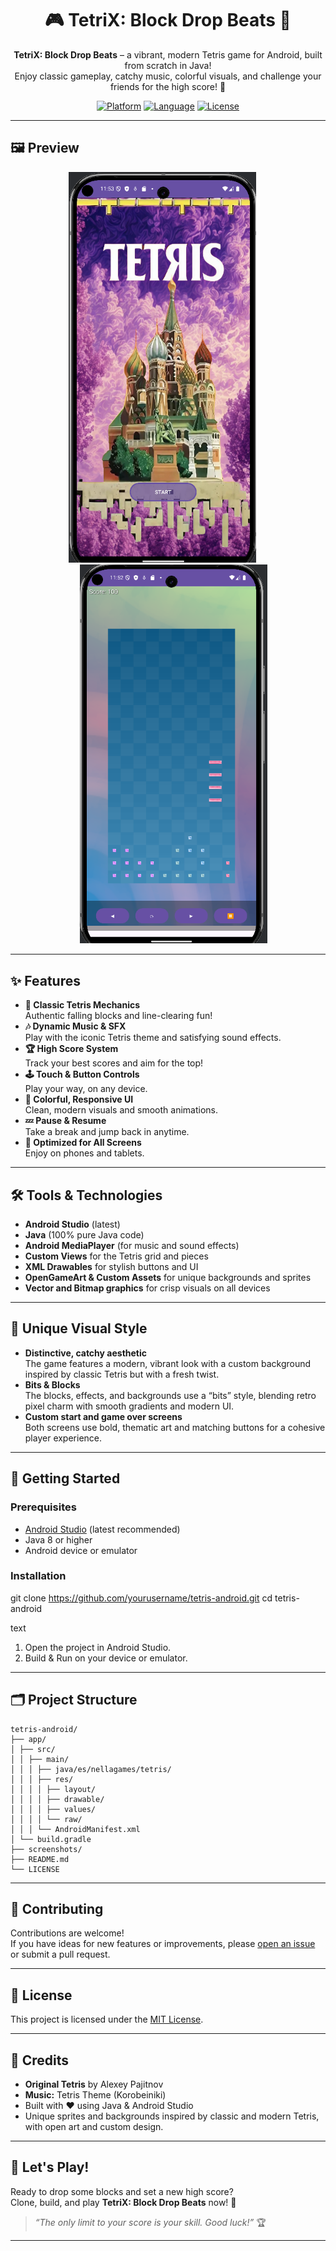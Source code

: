 <div align="center">

# 🎮 TetriX: Block Drop Beats 🎵

**TetriX: Block Drop Beats** – a vibrant, modern Tetris game for Android, built from scratch in Java!  
Enjoy classic gameplay, catchy music, colorful visuals, and challenge your friends for the high score! 🚀

[![Platform](https://img.shields.io/badge/platform-Android-green.svg)](https://developer.android.com)
[![Language](https://img.shields.io/badge/language-Java-blue.svg)](https://www.java.com)
[![License](https://img.shields.io/badge/license-MIT-yellow.svg)](LICENSE)

</div>

---

## 🖼️ Preview

<div align="center">
  <img src="https://github.com/Ornella-Gigante/tetris/blob/main/demo_image.png" width="300" alt="Gameplay Screenshot" style="display:inline-block; margin-right: 18px;"/>
  <img src="https://github.com/Ornella-Gigante/tetris/blob/main/demo_image2.png" width="300" alt="Start Screen Screenshot" style="display:inline-block; margin-left: 18px;"/>
</div>

---

## ✨ Features

- **🎲 Classic Tetris Mechanics**  
  Authentic falling blocks and line-clearing fun!
- **🎶 Dynamic Music & SFX**  
  Play with the iconic Tetris theme and satisfying sound effects.
- **🏆 High Score System**  
  Track your best scores and aim for the top!
- **🕹️ Touch & Button Controls**  
  Play your way, on any device.
- **🌈 Colorful, Responsive UI**  
  Clean, modern visuals and smooth animations.
- **💤 Pause & Resume**  
  Take a break and jump back in anytime.
- **📱 Optimized for All Screens**  
  Enjoy on phones and tablets.

---

## 🛠️ Tools & Technologies

- **Android Studio** (latest)
- **Java** (100% pure Java code)
- **Android MediaPlayer** (for music and sound effects)
- **Custom Views** for the Tetris grid and pieces
- **XML Drawables** for stylish buttons and UI
- **OpenGameArt & Custom Assets** for unique backgrounds and sprites
- **Vector and Bitmap graphics** for crisp visuals on all devices

---

## 🎨 Unique Visual Style

- **Distinctive, catchy aesthetic**  
  The game features a modern, vibrant look with a custom background inspired by classic Tetris but with a fresh twist.
- **Bits & Blocks**  
  The blocks, effects, and backgrounds use a “bits” style, blending retro pixel charm with smooth gradients and modern UI.
- **Custom start and game over screens**  
  Both screens use bold, thematic art and matching buttons for a cohesive player experience.

---

## 🚀 Getting Started

### Prerequisites

- [Android Studio](https://developer.android.com/studio) (latest recommended)
- Java 8 or higher
- Android device or emulator

### Installation

git clone https://github.com/yourusername/tetris-android.git
cd tetris-android

text
1. Open the project in Android Studio.
2. Build & Run on your device or emulator.

---

## 🗂️ Project Structure

    tetris-android/
    ├── app/
    │ ├── src/
    │ │ ├── main/
    │ │ │ ├── java/es/nellagames/tetris/
    │ │ │ ├── res/
    │ │ │ │ ├── layout/
    │ │ │ │ ├── drawable/
    │ │ │ │ ├── values/
    │ │ │ │ └── raw/
    │ │ │ └── AndroidManifest.xml
    │ └── build.gradle
    ├── screenshots/
    ├── README.md
    └── LICENSE

---

## 🤝 Contributing

Contributions are welcome!  
If you have ideas for new features or improvements, please [open an issue](https://github.com/yourusername/tetris-android/issues) or submit a pull request.

---

## 📄 License

This project is licensed under the [MIT License](LICENSE).

---

## 🙏 Credits

- **Original Tetris** by Alexey Pajitnov
- **Music:** Tetris Theme (Korobeiniki)
- Built with ❤️ using Java & Android Studio
- Unique sprites and backgrounds inspired by classic and modern Tetris, with open art and custom design.

---

## 🚩 Let's Play!

Ready to drop some blocks and set a new high score?  
Clone, build, and play **TetriX: Block Drop Beats** now! 🎉

> _“The only limit to your score is your skill. Good luck!”_ 🏆

---




